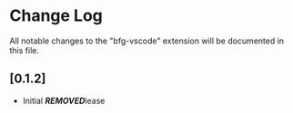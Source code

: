 # Change Log

All notable changes to the "bfg-vscode" extension will be documented in this file.

## [0.1.2]

- Initial ***REMOVED***lease
